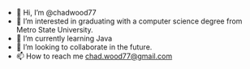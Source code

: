- 👋 Hi, I’m @chadwood77
- 👀 I’m interested in graduating with a computer science degree from Metro State University.
- 🌱 I’m currently learning Java
- 💞️ I’m looking to collaborate in the future.
- 📫 How to reach me chad.wood77@gmail.com

<!---
chadwood77/chadwood77 is a ✨ special ✨ repository because its `README.md` (this file) appears on your GitHub profile.
You can click the Preview link to take a look at your changes.
--->
